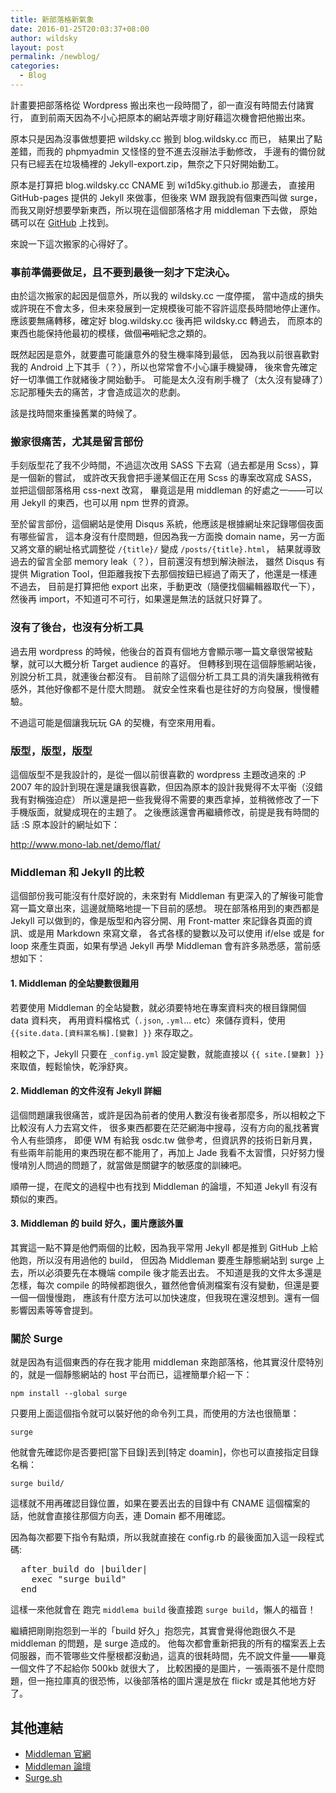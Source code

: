 ```yaml
---
title: 新部落格新氣象
date: 2016-01-25T20:03:37+08:00
author: wildsky
layout: post
permalink: /newblog/
categories:
  - Blog
---
```


計畫要把部落格從 Wordpress 搬出來也一段時間了，卻一直沒有時間去付諸實行，
直到前兩天因為不小心把原本的網站弄壞才剛好藉這次機會把他搬出來。

原本只是因為沒事做想要把 wildsky.cc 搬到 blog.wildsky.cc 而已，
結果出了點差錯，而我的 phpmyadmin 又怪怪的登不進去沒辦法手動修改，
手邊有的備份就只有已經丟在垃圾桶裡的 Jekyll-export.zip，無奈之下只好開始動工。

原本是打算把 blog.wildsky.cc CNAME 到 wi1d5ky.github.io 那邊去，
直接用 GitHub-pages 提供的 Jekyll 來做事，但後來 WM 跟我說有個東西叫做 surge，
而我又剛好想要學新東西，所以現在這個部落格才用 middleman 下去做，
原始碼可以在 [GitHub](https://github.com/wi1d5ky/blog.wildsky.cc) 上找到。

來說一下這次搬家的心得好了。

### 事前準備要做足，且不要到最後一刻才下定決心。

由於這次搬家的起因是個意外，所以我的 wildsky.cc 一度停擺，
當中造成的損失或許現在不會太多，但未來發展到一定規模後可能不容許這麼長時間地停止運作。
應該要無痛轉移，確定好 blog.wildsky.cc 後再把 wildsky.cc 轉過去，
而原本的東西也能保持他最初的模樣，做個<del>弔唁</del>紀念之類的。

既然起因是意外，就要盡可能讓意外的發生機率降到最低，
因為我以前很喜歡對我的 Android 上下其手（？），所以也常常會不小心讓手機變磚，
後來會先確定好一切準備工作就緒後才開始動手。
可能是太久沒有刷手機了（太久沒有變磚了）忘記那種失去的痛苦，才會造成這次的悲劇。

該是找時間來重操舊業的時候了。

### 搬家很痛苦，尤其是留言部份

手刻版型花了我不少時間，不過這次改用 SASS 下去寫（過去都是用 Scss），算是一個新的嘗試，
或許改天我會把手邊某個正在用 Scss 的專案改寫成 SASS，並把這個部落格用 css-next 改寫，
畢竟這是用 middleman 的好處之一——可以用 Jekyll 的東西，也可以用 npm 世界的資源。

至於留言部份，這個網站是使用 Disqus 系統，他應該是根據網址來記錄哪個夜面有哪些留言，
這本身沒有什麼問題，但因為我一方面換 domain name，另一方面又將文章的網址格式調整從 `/{title}/` 變成 `/posts/{title}.html`，
結果就導致過去的留言全部 memory leak（？），目前還沒有想到解決辦法，
雖然 Disqus 有提供 Migration Tool，但距離我按下去那個按鈕已經過了兩天了，他還是一樣連不過去，
目前是打算把他 export 出來，手動更改（隨便找個編輯器取代一下），然後再 import，不知道可不可行，如果還是無法的話就只好算了。

### 沒有了後台，也沒有分析工具

過去用 wordpress 的時候，他後台的首頁有個地方會顯示哪一篇文章很常被點擊，就可以大概分析 Target audience 的喜好。
但轉移到現在這個靜態網站後，別說分析工具，就連後台都沒有。
目前除了這個分析工具工具的消失讓我稍微有感外，其他好像都不是什麼大問題。
就安全性來看也是往好的方向發展，慢慢體驗。

不過這可能是個讓我玩玩 GA 的契機，有空來用用看。

### 版型，版型，版型

這個版型不是我設計的，是從一個以前很喜歡的 wordpress 主題改過來的 :P
2007 年的設計到現在還是讓我很喜歡，但因為原本的設計我覺得不太平衡（沒錯我有對稱強迫症）
所以還是把一些我覺得不需要的東西拿掉，並稍微修改了一下手機版面，就變成現在的主題了。
之後應該還會再繼續修改，前提是我有時間的話 :S
原本設計的網址如下：

<http://www.mono-lab.net/demo/flat/>

### Middleman 和 Jekyll 的比較

這個部份我可能沒有什麼好說的，未來對有 Middleman 有更深入的了解後可能會寫一篇文章出來，這邊就簡略地提一下目前的感想。
現在部落格用到的東西都是 Jekyll 可以做到的，像是版型和內容分開、用 Front-matter 來記錄各頁面的資訊、或是用 Markdown 來寫文章，
各式各樣的變數以及可以使用 if/else 或是 for loop 來產生頁面，如果有學過 Jekyll 再學 Middleman 會有許多熟悉感，當前感想如下：

#### 1. Middleman 的全站變數很難用

若要使用 Middleman 的全站變數，就必須要特地在專案資料夾的根目錄開個 data 資料夾，
再用資料檔格式（`.json`, `.yml`... etc）來儲存資料，使用 `{{site.data.[資料黨名稱].[變數] }}` 來存取之。

相較之下，Jekyll 只要在 `_config.yml` 設定變數，就能直接以 `{{ site.[變數] }}` 來取值，輕鬆愉快，乾淨舒爽。

#### 2. Middleman 的文件沒有 Jekyll 詳細

這個問題讓我很痛苦，或許是因為前者的使用人數沒有後者那麼多，所以相較之下比較沒有人力去寫文件，
很多東西都要在茫茫網海中搜尋，沒有方向的亂找著實令人有些頭疼，
即便 WM 有給我 osdc.tw 做參考，但資訊界的技術日新月異，
有些兩年前能用的東西現在都不能用了，再加上 Jade 我看不太習慣，只好努力慢慢啃別人問過的問題了，就當做是關鍵字的敏感度的訓練吧。

順帶一提，在爬文的過程中也有找到 Middleman 的論壇，不知道 Jekyll 有沒有類似的東西。

#### 3. Middleman 的 build 好久，圖片應該外置

其實這一點不算是他們兩個的比較，因為我平常用 Jekyll 都是推到 GitHub 上給他跑，所以沒有用過他的 build，
但因為 Middleman 要產生靜態網站到 surge 上去，所以必須要先在本機端 compile 後才能丟出去。
不知道是我的文件太多還是怎樣，每次 compile 的時候都跑很久，雖然他會偵測檔案有沒有變動，但還是要一個一個慢慢跑，
應該有什麼方法可以加快速度，但我現在還沒想到。還有一個影響因素等等會提到。

### 關於 Surge

就是因為有這個東西的存在我才能用 middleman 來跑部落格，他其實沒什麼特別的，就是一個靜態網站的 host 平台而已，這裡簡單介紹一下：

`npm install --global surge`

只要用上面這個指令就可以裝好他的命令列工具，而使用的方法也很簡單：

`surge`

他就會先確認你是否要把[當下目錄]丟到[特定 doamin]，你也可以直接指定目錄名稱：

`surge build/`

這樣就不用再確認目錄位置，如果在要丟出去的目錄中有 CNAME 這個檔案的話，他就會直接往那個方向丟，連 Domain 都不用確認。

因為每次都要下指令有點煩，所以我就直接在 config.rb 的最後面加入這一段程式碼:

<pre>
  after_build do |builder|
    exec "surge build"
  end
</pre>

這樣一來他就會在 跑完 `middlema build` 後直接跑 `surge build`，懶人的福音！

繼續把剛剛抱怨到一半的「build 好久」抱怨完，其實會覺得他跑很久不是 middleman 的問題，是 surge 造成的。
他每次都會重新把我的所有的檔案丟上去伺服器，而不管哪些文件壓根都沒動過，這真的很耗時間，先不說文件量——畢竟一個文件了不起給你 500kb 就很大了，
比較困擾的是圖片，一張兩張不是什麼問題，但一拖拉庫真的很恐怖，以後部落格的圖片還是放在 flickr 或是其他地方好了。

## 其他連結

- [Middleman 官網](http://middlemanapp.com/)
- [Middleman 論壇](https://forum.middlemanapp.com/)
- [Surge.sh](http://surge.sh/)

